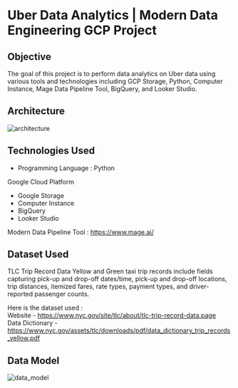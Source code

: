 # Uber Data Analytics | Modern Data Engineering GCP Project
## Objective
The goal of this project is to perform data analytics on Uber data using various tools and technologies including GCP Storage, Python, Computer Instance, Mage Data Pipeline Tool, BigQuery, and Looker Studio.

## Architecture
![architecture](https://github.com/tejal-parmar/GCP-Uber-ETL-Pipeline/assets/111147531/a0c337ba-1e37-4059-860a-5341dee937e2)

## Technologies Used
  - Programming Language : Python

Google Cloud Platform
  - Google Storage
  - Computer Instance
  - BigQuery
  - Looker Studio

Modern Data Pipeline Tool : https://www.mage.ai/

## Dataset Used
TLC Trip Record Data Yellow and Green taxi trip records include fields capturing pick-up and drop-off dates/time, pick-up and drop-off locations, trip distances, itemized fares, rate types, payment types, and driver-reported passenger counts.

Here is the dataset used : 
<br>Website - https://www.nyc.gov/site/tlc/about/tlc-trip-record-data.page
<br>Data Dictionary - https://www.nyc.gov/assets/tlc/downloads/pdf/data_dictionary_trip_records_yellow.pdf

## Data Model
![data_model](https://github.com/tejal-parmar/GCP-Uber-ETL-Pipeline/assets/111147531/a592f64b-795a-4e71-84be-404e78be4d4e)
